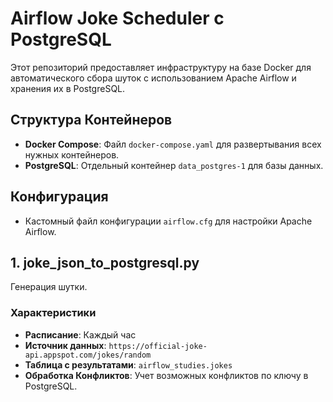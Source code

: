 # Airflow Joke Scheduler с PostgreSQL

Этот репозиторий предоставляет инфраструктуру на базе Docker для автоматического сбора шуток с использованием Apache Airflow и хранения их в PostgreSQL.

## Структура Контейнеров

- **Docker Compose**: Файл `docker-compose.yaml` для развертывания всех нужных контейнеров.
- **PostgreSQL**: Отдельный контейнер `data_postgres-1` для базы данных.

## Конфигурация

- Кастомный файл конфигурации `airflow.cfg` для настройки Apache Airflow.

## 1. joke_json_to_postgresql.py

Генерация шутки.

### Характеристики

- **Расписание**: Каждый час
- **Источник данных**: `https://official-joke-api.appspot.com/jokes/random`
- **Таблица с результатами**: `airflow_studies.jokes`
- **Обработка Конфликтов**: Учет возможных конфликтов по ключу в PostgreSQL.
